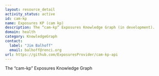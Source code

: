 ```yaml
---
layout: resource_detail
activity_status: active
id: cam-kp
name: Exposures KP (cam kp)
description: The “cam-kp” Exposures Knowledge Graph (in development).
domain: health
category: KnowledgeGraph
contact:
  label: "Jim Balhoff"
  email: balhoff@renci.org
url: https://github.com/ExposuresProvider/cam-kp-api
---
```


The “cam-kp” Exposures Knowledge Graph
